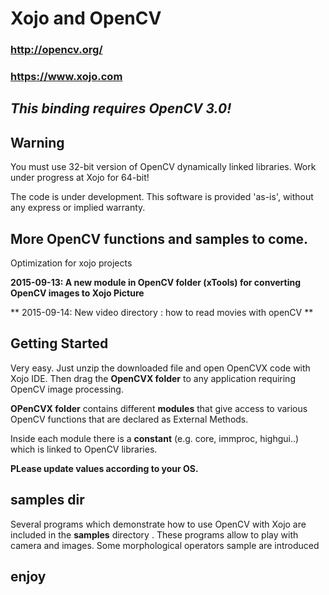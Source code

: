 # Xojo and OpenCV
### http://opencv.org/
### https://www.xojo.com

## *This binding requires OpenCV 3.0!*

## Warning
You must use 32-bit version of OpenCV dynamically linked libraries. 
Work under progress at Xojo for 64-bit!

The code is under development. This software is provided 'as-is', without any express or implied warranty. 

## More OpenCV functions and samples to come. 
Optimization for xojo projects

**2015-09-13: A new module in OpenCV folder (xTools) for converting OpenCV images to Xojo Picture**

** 2015-09-14: New video directory : how to read movies with openCV **



## Getting Started
Very easy. Just unzip the downloaded file and open OpenCVX code with Xojo IDE. Then drag the **OpenCVX folder** to any application requiring OpenCV image processing. 

**OPenCVX folder** contains different **modules** that give access to various OpenCV functions that are declared as External Methods.

Inside each module there is a **constant** (e.g. core, immproc, highgui..) which is linked to  OpenCV libraries. 

**PLease update values according to your OS.**


## samples dir
Several programs which demonstrate how to use OpenCV with Xojo are included in the **samples** directory .
These programs allow to play with camera and images.
Some morphological operators sample are introduced


## enjoy


